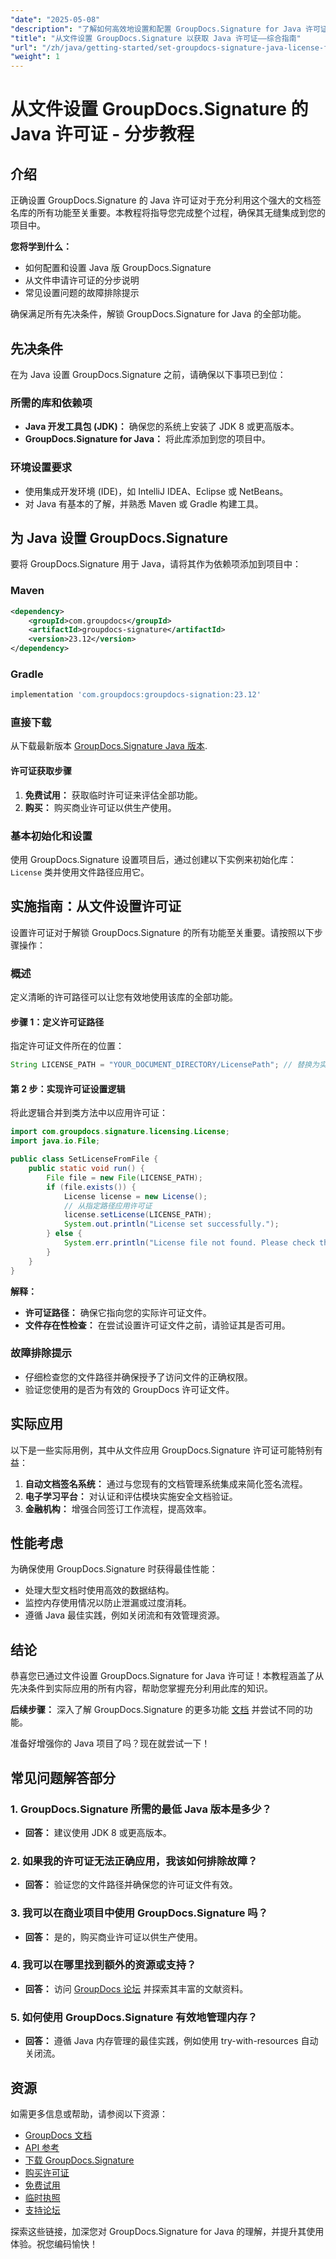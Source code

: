 ```yaml
---
"date": "2025-05-08"
"description": "了解如何高效地设置和配置 GroupDocs.Signature for Java 许可证文件。本分步指南可确保您将其无缝集成到您的项目中。"
"title": "从文件设置 GroupDocs.Signature 以获取 Java 许可证——综合指南"
"url": "/zh/java/getting-started/set-groupdocs-signature-java-license-from-file/"
"weight": 1
---
```


# 从文件设置 GroupDocs.Signature 的 Java 许可证 - 分步教程

## 介绍

正确设置 GroupDocs.Signature 的 Java 许可证对于充分利用这个强大的文档签名库的所有功能至关重要。本教程将指导您完成整个过程，确保其无缝集成到您的项目中。

**您将学到什么：**
- 如何配置和设置 Java 版 GroupDocs.Signature
- 从文件申请许可证的分步说明
- 常见设置问题的故障排除提示

确保满足所有先决条件，解锁 GroupDocs.Signature for Java 的全部功能。

## 先决条件

在为 Java 设置 GroupDocs.Signature 之前，请确保以下事项已到位：

### 所需的库和依赖项
- **Java 开发工具包 (JDK)：** 确保您的系统上安装了 JDK 8 或更高版本。
- **GroupDocs.Signature for Java：** 将此库添加到您的项目中。

### 环境设置要求
- 使用集成开发环境 (IDE)，如 IntelliJ IDEA、Eclipse 或 NetBeans。
- 对 Java 有基本的了解，并熟悉 Maven 或 Gradle 构建工具。

## 为 Java 设置 GroupDocs.Signature

要将 GroupDocs.Signature 用于 Java，请将其作为依赖项添加到项目中：

### Maven
```xml
<dependency>
    <groupId>com.groupdocs</groupId>
    <artifactId>groupdocs-signature</artifactId>
    <version>23.12</version>
</dependency>
```

### Gradle
```gradle
implementation 'com.groupdocs:groupdocs-signation:23.12'
```

### 直接下载
从下载最新版本 [GroupDocs.Signature Java 版本](https://releases。groupdocs.com/signature/java/).

#### 许可证获取步骤
1. **免费试用：** 获取临时许可证来评估全部功能。
2. **购买：** 购买商业许可证以供生产使用。

### 基本初始化和设置
使用 GroupDocs.Signature 设置项目后，通过创建以下实例来初始化库： `License` 类并使用文件路径应用它。

## 实施指南：从文件设置许可证

设置许可证对于解锁 GroupDocs.Signature 的所有功能至关重要。请按照以下步骤操作：

### 概述
定义清晰的许可路径可以让您有效地使用该库的全部功能。

#### 步骤 1：定义许可证路径
指定许可证文件所在的位置：
```java
String LICENSE_PATH = "YOUR_DOCUMENT_DIRECTORY/LicensePath"; // 替换为实际的许可证文件路径
```

#### 第 2 步：实现许可证设置逻辑
将此逻辑合并到类方法中以应用许可证：
```java
import com.groupdocs.signature.licensing.License;
import java.io.File;

public class SetLicenseFromFile {
    public static void run() {
        File file = new File(LICENSE_PATH);
        if (file.exists()) {
            License license = new License();
            // 从指定路径应用许可证
            license.setLicense(LICENSE_PATH);
            System.out.println("License set successfully.");
        } else {
            System.err.println("License file not found. Please check the path.");
        }
    }
}
```
**解释：**
- **许可证路径：** 确保它指向您的实际许可证文件。
- **文件存在性检查：** 在尝试设置许可证文件之前，请验证其是否可用。

### 故障排除提示
- 仔细检查您的文件路径并确保授予了访问文件的正确权限。
- 验证您使用的是否为有效的 GroupDocs 许可证文件。

## 实际应用
以下是一些实际用例，其中从文件应用 GroupDocs.Signature 许可证可能特别有益：
1. **自动文档签名系统：** 通过与您现有的文档管理系统集成来简化签名流程。
2. **电子学习平台：** 对认证和评估模块实施安全文档验证。
3. **金融机构：** 增强合同签订工作流程，提高效率。

## 性能考虑
为确保使用 GroupDocs.Signature 时获得最佳性能：
- 处理大型文档时使用高效的数据结构。
- 监控内存使用情况以防止泄漏或过度消耗。
- 遵循 Java 最佳实践，例如关闭流和有效管理资源。

## 结论
恭喜您已通过文件设置 GroupDocs.Signature for Java 许可证！本教程涵盖了从先决条件到实际应用的所有内容，帮助您掌握充分利用此库的知识。 

**后续步骤：**
深入了解 GroupDocs.Signature 的更多功能 [文档](https://docs.groupdocs.com/signature/java/) 并尝试不同的功能。

准备好增强你的 Java 项目了吗？现在就尝试一下！

## 常见问题解答部分
### 1. GroupDocs.Signature 所需的最低 Java 版本是多少？
- **回答：** 建议使用 JDK 8 或更高版本。

### 2. 如果我的许可证无法正确应用，我该如何排除故障？
- **回答：** 验证您的文件路径并确保您的许可证文件有效。

### 3. 我可以在商业项目中使用 GroupDocs.Signature 吗？
- **回答：** 是的，购买商业许可证以供生产使用。

### 4. 我可以在哪里找到额外的资源或支持？
- **回答：** 访问 [GroupDocs 论坛](https://forum.groupdocs.com/c/signature/) 并探索其丰富的文献资料。

### 5. 如何使用 GroupDocs.Signature 有效地管理内存？
- **回答：** 遵循 Java 内存管理的最佳实践，例如使用 try-with-resources 自动关闭流。

## 资源
如需更多信息或帮助，请参阅以下资源：
- [GroupDocs 文档](https://docs.groupdocs.com/signature/java/)
- [API 参考](https://reference.groupdocs.com/signature/java/)
- [下载 GroupDocs.Signature](https://releases.groupdocs.com/signature/java/)
- [购买许可证](https://purchase.groupdocs.com/buy)
- [免费试用](https://releases.groupdocs.com/signature/java/)
- [临时执照](https://purchase.groupdocs.com/temporary-license/)
- [支持论坛](https://forum.groupdocs.com/c/signature/) 

探索这些链接，加深您对 GroupDocs.Signature for Java 的理解，并提升其使用体验。祝您编码愉快！